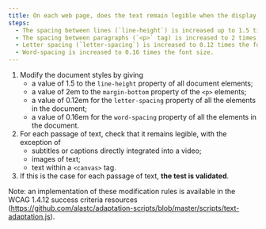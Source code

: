 ```yaml
---
title: On each web page, does the text remain legible when the display is modified according to these conditions (excluding special cases)?
steps:
  - The spacing between lines (`line-height`) is increased up to 1.5 times the font size.
  - The spacing between paragraphs (`<p>` tag) is increased to 2 times the font size.
  - Letter spacing (`letter-spacing`) is increased to 0.12 times the font size.
  - Word-spacing is increased to 0.16 times the font size.
---
```


1. Modify the document styles by giving
   - a value of 1.5 to the `line-height` property of all document elements;
   - a value of 2em to the `margin-bottom` property of the `<p>` elements;
   - a value of 0.12em for the `letter-spacing` property of all the elements in the document;
   - a value of 0.16em for the `word-spacing` property of all the elements in the document.
2. For each passage of text, check that it remains legible, with the exception of
   - subtitles or captions directly integrated into a video;
   - images of text;
   - text within a `<canvas>` tag.
3. If this is the case for each passage of text, **the test is validated**.

Note: an implementation of these modification rules is available in the WCAG 1.4.12 success criteria resources (https://github.com/alastc/adaptation-scripts/blob/master/scripts/text-adaptation.js).
